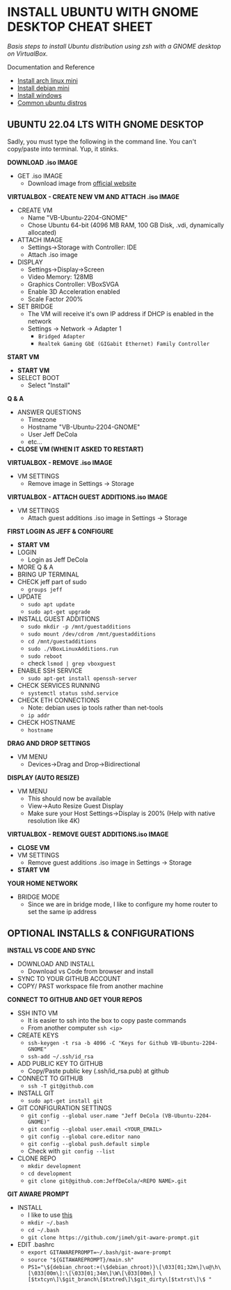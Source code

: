 # INSTALL UBUNTU WITH GNOME DESKTOP CHEAT SHEET

_Basis steps to install Ubuntu distribution using zsh with a GNOME desktop on VirtualBox._

Documentation and Reference

* [Install arch linux mini](https://github.com/JeffDeCola/my-cheat-sheets/blob/master/software/development/development-environments/virtualbox-cheat-sheet/install-arch-linux-mini.md)
* [Install debian mini](https://github.com/JeffDeCola/my-cheat-sheets/blob/master/software/development/development-environments/virtualbox-cheat-sheet/install-debian-mini.md)
* [Install windows](https://github.com/JeffDeCola/my-cheat-sheets/blob/master/software/development/development-environments/virtualbox-cheat-sheet/install-windows.md)
* [Common ubuntu distros](https://github.com/JeffDeCola/my-cheat-sheets/tree/master/software/development/operating-systems/linux/common-distributions-cheat-sheet)

## UBUNTU 22.04 LTS WITH GNOME DESKTOP

Sadly, you must type the following in the command line. You can't copy/paste into terminal.
Yup, it stinks.

**DOWNLOAD .iso IMAGE**

* GET .iso IMAGE
  * Download image from [official website](https://ubuntu.com/download/desktop)

**VIRTUALBOX - CREATE NEW VM AND ATTACH .iso IMAGE**  

* CREATE VM
  * Name "VB-Ubuntu-2204-GNOME"
  * Chose Ubuntu 64-bit (4096 MB RAM, 100 GB Disk, .vdi, dynamically allocated)
* ATTACH IMAGE
  * Settings->Storage with Controller: IDE
  * Attach .iso image
* DISPLAY
  * Settings->Display->Screen
  * Video Memory: 128MB
  * Graphics Controller: VBoxSVGA
  * Enable 3D Acceleration enabled
  * Scale Factor 200%
* SET BRIDGE
  * The VM will receive it's own IP address if DHCP is enabled in the network
  * Settings -> Network -> Adapter 1
    * `Bridged Adapter`
    * `Realtek Gaming GbE (GIGabit Ethernet) Family Controller`

**START VM**

* **START VM**
* SELECT BOOT
  * Select "Install"

**Q & A**
  
* ANSWER QUESTIONS
  * Timezone
  * Hostname "VB-Ubuntu-2204-GNOME"
  * User Jeff DeCola
  * etc...
* **CLOSE VM (WHEN IT ASKED TO RESTART)**

**VIRTUALBOX - REMOVE .iso IMAGE**

* VM SETTINGS  
  * Remove image in Settings -> Storage

**VIRTUALBOX - ATTACH GUEST ADDITIONS.iso IMAGE**

* VM SETTINGS
  * Attach guest additions .iso image in Settings -> Storage

**FIRST LOGIN AS JEFF & CONFIGURE**

* **START VM**
* LOGIN
  * Login as Jeff DeCola
* MORE Q & A  
* BRING UP TERMINAL
* CHECK jeff part of sudo
  * `groups jeff`
* UPDATE
  * `sudo apt update`
  * `sudo apt-get upgrade`
* INSTALL GUEST ADDITIONS
  * `sudo mkdir -p /mnt/guestadditions`
  * `sudo mount /dev/cdrom /mnt/guestadditions`
  * `cd /mnt/guestadditions`
  * `sudo ./VBoxLinuxAdditions.run`
  * `sudo reboot`
  * check `lsmod | grep vboxguest`
* ENABLE SSH SERVICE
  * `sudo apt-get install openssh-server`
* CHECK SERVICES RUNNING
  * `systemctl status sshd.service`
* CHECK ETH CONNECTIONS
  * Note: debian uses ip tools rather than net-tools
  * `ip addr`
* CHECK HOSTNAME
  * `hostname`

**DRAG AND DROP SETTINGS**

* VM MENU
  * Devices->Drag and Drop->Bidirectional

**DISPLAY (AUTO RESIZE)**  

* VM MENU
  * This should now be available
  * View->Auto Resize Guest Display
  * Make sure your Host Settings->Display is 200% (Help with native resolution like 4K)

**VIRTUALBOX - REMOVE GUEST ADDITIONS.iso IMAGE**

* **CLOSE VM**
* VM SETTINGS
  * Remove guest additions .iso image in Settings -> Storage
* **START VM**

**YOUR HOME NETWORK**

* BRIDGE MODE
  * Since we are in bridge mode, I like to configure my home router to set the same ip address

## OPTIONAL INSTALLS & CONFIGURATIONS

**INSTALL VS CODE AND SYNC**

* DOWNLOAD AND INSTALL
  * Download vs Code from browser and install
* SYNC TO YOUR GITHUB ACCOUNT  
* COPY/ PAST workspace file from another machine

**CONNECT TO GITHUB AND GET YOUR REPOS**

* SSH INTO VM
  * It is easier to ssh into the box to copy paste commands
  * From another computer `ssh <ip>`
* CREATE KEYS
  * `ssh-keygen -t rsa -b 4096 -C "Keys for Github VB-Ubuntu-2204-GNOME"`
  * `ssh-add ~/.ssh/id_rsa`
* ADD PUBLIC KEY TO GITHUB
  * Copy/Paste public key (.ssh/id_rsa.pub) at github
* CONNECT TO GITHUB
  * `ssh -T git@github.com`
* INSTALL GIT
  * `sudo apt-get install git`
* GIT CONFIGURATION SETTINGS
  * `git config --global user.name "Jeff DeCola (VB-Ubuntu-2204-GNOME)"`
  * `git config --global user.email <YOUR_EMAIL>`
  * `git config --global core.editor nano`
  * `git config --global push.default simple`
  * Check with `git config --list`
* CLONE REPO
  * `mkdir development`
  * `cd development`
  * `git clone git@github.com:JeffDeCola/<REPO NAME>.git`

**GIT AWARE PROMPT**

* INSTALL
  * I like to use [this](https://github.com/jimeh/git-aware-prompt)
  * `mkdir ~/.bash`
  * `cd ~/.bash`
  * `git clone https://github.com/jimeh/git-aware-prompt.git`
* EDIT .bashrc
  * `export GITAWAREPROMPT=~/.bash/git-aware-prompt`
  * `source "${GITAWAREPROMPT}/main.sh"`
  * `PS1="\${debian_chroot:+(\$debian_chroot)}\[\033[01;32m\]\u@\h\[\033[00m\]:\[\033[01;34m\]\W\[\033[00m\] \[$txtcyn\]\$git_branch\[$txtred\]\$git_dirty\[$txtrst\]\$ "`
